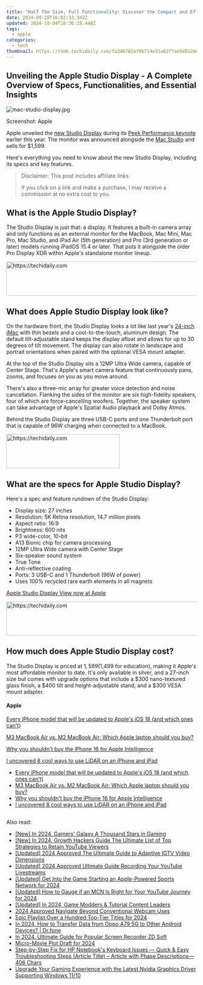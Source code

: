 ```yaml
---
title: "Half The Size, Full Functionality: Discover the Compact and Efficient Apple Vision Pro Case"
date: 2024-09-28T16:02:33.342Z
updated: 2024-10-04T18:36:19.448Z
tags:
  - apple
categories:
  - tech
thumbnail: https://thmb.techidaily.com/fa206782af9b714e31a62f7ae5d0a20ed9b7932652ed0826ec0104cd05df9774.jpg
---
```


## Unveiling the Apple Studio Display - A Complete Overview of Specs, Functionalities, and Essential Insights

![mac-studio-display.jpg](https://www.zdnet.com/a/img/resize/e37557897129e4b15019a011fd5ef5484d4f502a/2022/03/08/0df4a435-09e3-4ac1-9bd4-8bbca3272fe9/mac-studio-li8festyle.jpg?auto=webp&width=1280)

Screenshot: Apple

Apple unveiled the [new Studio Display](https://apple.sjv.io/c/159047/435031/7613?&sharedId=zdnet&u=https%3A%2F%2Fwww.apple.com%2Fshop%2Fbuy-mac%2Fmac-studio-display&subId1=zd-%5F%5FCOM%5FCLICK%5FID%5F%5F-dtp) during its [Peek Performance keynote](https://www.zdnet.com/article/apples-peek-performance-launches-showcase-the-triumph-of-apple-silicon/) earlier this year. The monitor was announced alongside the [Mac Studio](https://apple.sjv.io/c/159047/435031/7613?&sharedId=zdnet&u=https%3A%2F%2Fwww.apple.com%2Fmac-studio%2F&subId1=zd-%5F%5FCOM%5FCLICK%5FID%5F%5F-dtp) and sells for $1,599\. 

Here's everything you need to know about the new Studio Display, including its specs and key features. 

>  Disclaimer: This post includes affiliate links
>
>  If you click on a link and make a purchase, I may receive a commission at no extra cost to you.
>

## What is the Apple Studio Display?

The Studio Display is just that: a display. It features a built-in camera array and only functions as an external monitor for the MacBook, Mac Mini, Mac Pro, Mac Studio, and iPad Air (5th generation) and Pro (3rd generation or later) models running iPadOS 15.4 or later. That puts it alongside the older Pro Display XDR within Apple's standalone monitor lineup.

<!-- affiliate ads begin -->
<a href="https://imp.i357552.net/c/5597632/947746/11832" target="_top" id="947746">
  <img src="//a.impactradius-go.com/display-ad/11832-947746" border="0" alt="https://techidaily.com" width="728" height="90"/>
</a>
<img height="0" width="0" src="https://imp.i357552.net/i/5597632/947746/11832" style="position:absolute;visibility:hidden;" border="0" />
<!-- affiliate ads end -->

## What does Apple Studio Display look like?

On the hardware front, the Studio Display looks a lot like last year's [24-inch iMac](https://www.apple.com/imac-24/) with thin bezels and a cool-to-the-touch, aluminum design. The default tilt-adjustable stand keeps the display afloat and allows for up to 30 degrees of tilt movement. The display can also rotate in landscape and portrait orientations when paired with the optional VESA mount adapter.

At the top of the Studio Display sits a 12MP Ultra Wide camera, capable of Center Stage. That's Apple's smart camera feature that continuously pans, zooms, and focuses on you as you move around. 

There's also a three-mic array for greater voice detection and noise cancellation. Flanking the sides of the monitor are six high-fidelity speakers, four of which are force-cancelling woofers. Together, the speaker system can take advantage of Apple's Spatial Audio playback and Dolby Atmos. 

Behind the Studio Display are three USB-C ports and one Thunderbolt port that is capable of 96W charging when connected to a MacBook.

<!-- affiliate ads begin -->
<a href="https://aligracehair.sjv.io/c/5597632/1948876/19272" target="_top" id="1948876">
  <img src="//a.impactradius-go.com/display-ad/19272-1948876" border="0" alt="https://techidaily.com" width="300" height="90"/>
</a>
<img height="0" width="0" src="https://aligracehair.sjv.io/i/5597632/1948876/19272" style="position:absolute;visibility:hidden;" border="0" />
<!-- affiliate ads end -->

## What are the specs for Apple Studio Display?

Here's a spec and feature rundown of the Studio Display:

* Display size: 27 inches
* Resolution: 5K Retina resolution, 14.7 million pixels
* Aspect ratio: 16:9
* Brightness: 600 nits
* P3 wide-color, 10-bit
* A13 Bionic chip for camera processing
* 12MP Ultra Wide camera with Center Stage
* Six-speaker sound system
* True Tone
* Anti-reflective coating
* Ports: 3 USB-C and 1 Thunderbolt (96W of power)
* Uses 100% recycled rare earth elements in all magnets

[Apple Studio Display View now at Apple](https://apple.sjv.io/c/159047/435031/7613?&sharedId=zdnet&u=https%3A%2F%2Fwww.apple.com%2Fshop%2Fbuy-mac%2Fmac-studio-display&subId1=zd-%5F%5FCOM%5FCLICK%5FID%5F%5F-dtp)

<!-- affiliate ads begin -->
<a href="https://imp.i357552.net/c/5597632/1030380/11832" target="_top" id="1030380">
  <img src="//a.impactradius-go.com/display-ad/11832-1030380" border="0" alt="https://techidaily.com" width="720" height="90"/>
</a>
<img height="0" width="0" src="https://imp.i357552.net/i/5597632/1030380/11832" style="position:absolute;visibility:hidden;" border="0" />
<!-- affiliate ads end -->

## How much does Apple Studio Display cost?

The Studio Display is priced at $1,599 ($1,499 for education), making it Apple's most affordable monitor to date. It's only available in silver, and a 27-inch size but comes with upgrade options that include a $300 nano-textured glass finish, a $400 tilt and height-adjustable stand, and a $300 VESA mount adapter.

#### Apple

[Every iPhone model that will be updated to Apple's iOS 18 (and which ones can't)](https://www.zdnet.com/article/every-iphone-model-that-can-be-updated-to-apples-ios-18-and-which-ones-cant/ "Every iPhone model that will be updated to Apple's iOS 18 (and which ones can't)")

[M3 MacBook Air vs. M2 MacBook Air: Which Apple laptop should you buy?](https://www.zdnet.com/article/m3-macbook-air-vs-m2-macbook-air/ "M3 MacBook Air vs. M2 MacBook Air: Which Apple laptop should you buy?")

[Why you shouldn't buy the iPhone 16 for Apple Intelligence](https://www.zdnet.com/article/why-you-shouldnt-buy-the-iphone-16-for-apple-intelligence/ "Why you shouldn't buy the iPhone 16 for Apple Intelligence")

[I uncovered 8 cool ways to use LiDAR on an iPhone and iPad](https://www.zdnet.com/article/i-uncovered-8-cool-ways-to-use-lidar-on-an-iphone-and-ipad/ "I uncovered 8 cool ways to use LiDAR on an iPhone and iPad")

* [Every iPhone model that will be updated to Apple's iOS 18 (and which ones can't)](https://www.zdnet.com/article/every-iphone-model-that-can-be-updated-to-apples-ios-18-and-which-ones-cant/ "Every iPhone model that will be updated to Apple's iOS 18 (and which ones can't)")
* [M3 MacBook Air vs. M2 MacBook Air: Which Apple laptop should you buy?](https://www.zdnet.com/article/m3-macbook-air-vs-m2-macbook-air/ "M3 MacBook Air vs. M2 MacBook Air: Which Apple laptop should you buy?")
* [Why you shouldn't buy the iPhone 16 for Apple Intelligence](https://www.zdnet.com/article/why-you-shouldnt-buy-the-iphone-16-for-apple-intelligence/ "Why you shouldn't buy the iPhone 16 for Apple Intelligence")
* [I uncovered 8 cool ways to use LiDAR on an iPhone and iPad](https://www.zdnet.com/article/i-uncovered-8-cool-ways-to-use-lidar-on-an-iphone-and-ipad/ "I uncovered 8 cool ways to use LiDAR on an iPhone and iPad")

##

<ins class="adsbygoogle"
     style="display:block"
     data-ad-format="autorelaxed"
     data-ad-client="ca-pub-7571918770474297"
     data-ad-slot="1223367746"></ins>

<ins class="adsbygoogle"
     style="display:block"
     data-ad-client="ca-pub-7571918770474297"
     data-ad-slot="8358498916"
     data-ad-format="auto"
     data-full-width-responsive="true"></ins>

<span class="atpl-alsoreadstyle">Also read:</span>
<div><ul>
<li><a href="https://eaxpv-info.techidaily.com/new-in-2024-gamers-galaxy-a-thousand-stars-in-gaming/"><u>[New] In 2024, Gamers' Galaxy A Thousand Stars in Gaming</u></a></li>
<li><a href="https://eaxpv-info.techidaily.com/new-in-2024-growth-hackers-guide-the-ultimate-list-of-top-strategies-to-retain-youtube-viewers/"><u>[New] In 2024, Growth Hackers Guide The Ultimate List of Top Strategies to Retain YouTube Viewers</u></a></li>
<li><a href="https://instagram-video-recordings.techidaily.com/updated-2024-approved-the-ultimate-guide-to-adaptive-igtv-video-dimensions/"><u>[Updated] 2024 Approved The Ultimate Guide to Adaptive IGTV Video Dimensions</u></a></li>
<li><a href="https://screen-recording.techidaily.com/updated-2024-approved-ultimate-guide-recording-your-youtube-livestreams/"><u>[Updated] 2024 Approved Ultimate Guide Recording Your YouTube Livestreams</u></a></li>
<li><a href="https://eaxpv-info.techidaily.com/updated-get-into-the-game-starting-an-apple-powered-sports-network-for-2024/"><u>[Updated] Get Into the Game Starting an Apple-Powered Sports Network for 2024</u></a></li>
<li><a href="https://eaxpv-info.techidaily.com/updated-how-to-gauge-if-an-mcn-is-right-for-your-youtube-journey-for-2024/"><u>[Updated] How to Gauge if an MCN Is Right for Your YouTube Journey for 2024</u></a></li>
<li><a href="https://eaxpv-info.techidaily.com/updated-in-2024-game-modders-and-tutorial-content-leaders/"><u>[Updated] In 2024, Game Modders & Tutorial Content Leaders</u></a></li>
<li><a href="https://visual-screen-recording.techidaily.com/2024-approved-navigate-beyond-conventional-webcam-uses/"><u>2024 Approved Navigate Beyond Conventional Webcam Uses</u></a></li>
<li><a href="https://youtube-web.techidaily.com/playlist-over-a-hundred-top-tier-titles-for-2024/"><u>Epic Playlist Over a Hundred Top-Tier Titles for 2024</u></a></li>
<li><a href="https://android-transfer.techidaily.com/in-2024-how-to-transfer-data-from-oppo-a79-5g-to-other-android-devices-drfone-by-drfone-transfer-from-android-transfer-from-android/"><u>In 2024, How to Transfer Data from Oppo A79 5G to Other Android Devices? | Dr.fone</u></a></li>
<li><a href="https://screen-activity-recording.techidaily.com/in-2024-ultimate-guide-for-popular-screen-recorder-zd-soft/"><u>In 2024, Ultimate Guide for Popular Screen Recorder ZD Soft</u></a></li>
<li><a href="https://extra-support.techidaily.com/micro-movie-plot-draft-for-2024/"><u>Micro-Movie Plot Draft for 2024</u></a></li>
<li><a href="https://driver-error.techidaily.com/step-by-step-fix-for-hp-notebooks-keyboard-issues-quick-and-easy-troubleshooting-steps-article-title-article-with-phase-descriptions406-chars/"><u>Step-by-Step Fix for HP Notebook's Keyboard Issues — Quick & Easy Troubleshooting Steps (Article Title) – Article with Phase Descriptions—406 Chars</u></a></li>
<li><a href="https://driver-download.techidaily.com/upgrade-your-gaming-experience-with-the-latest-nvidia-graphics-driver-supporting-windows-1110/"><u>Upgrade Your Gaming Experience with the Latest Nvidia Graphics Driver Supporting Windows 11/10</u></a></li>
</ul></div>

